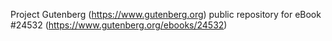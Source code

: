 Project Gutenberg (https://www.gutenberg.org) public repository for eBook #24532 (https://www.gutenberg.org/ebooks/24532)
